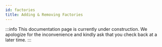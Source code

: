 ```yaml
---
id: factories
title: Adding & Removing Factories
---
```


:::info
This documentation page is currently under construction. We apologize for the inconvenience and kindly ask that you check back at a later time.
:::

<!-- ### [#52][Hermes Gauges Governance] Name
Severity
Short description
Any relevant links or resources -->